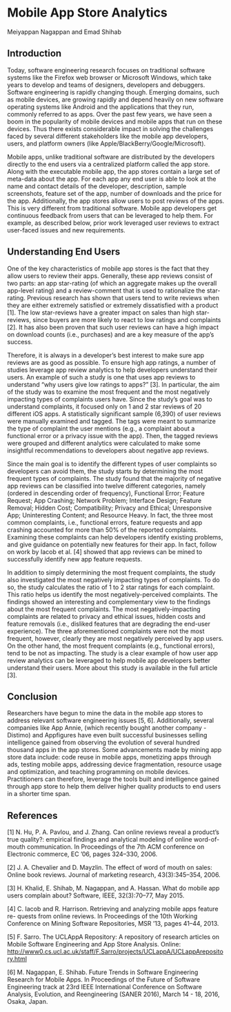 # Mobile App Store Analytics

Meiyappan Nagappan and Emad Shihab

## Introduction

Today, software engineering research focuses on traditional software systems like the Firefox web browser or Microsoft Windows, which take years to develop and teams of designers, developers and debuggers. Software engineering is rapidly changing though. Emerging domains, such as mobile devices, are growing rapidly and depend heavily on new software operating systems like Android and the applications that they run, commonly referred to as apps. Over the past few years, we have seen a boom in the popularity of mobile devices and mobile apps that run on these devices. Thus there exists considerable impact in solving the challenges faced by several different stakeholders like the mobile app developers, users, and platform owners (like Apple/BlackBerry/Google/Microsoft).

Mobile apps, unlike traditional software are distributed by the developers directly to the end users via a centralized platform called the app store. Along with the executable mobile app, the app stores contain a large set of meta-data about the app. For each app any end user is able to look at the name and contact details of the developer, description, sample screenshots, feature set of the app, number of downloads and the price for the app. Additionally, the app stores allow users to post reviews of the apps. This is very different from traditional software. Mobile app developers get continuous feedback from users that can be leveraged to help them. For example, as described below, prior work leveraged user reviews to extract user-faced issues and new requirements.

## Understanding End Users

One of the key characteristics of mobile app stores is the fact that they allow users to review their apps. Generally, these app reviews consist of two parts: an app star-rating (of which an aggregate makes up the overall app-level rating) and a review-comment that is used to rationalize the star-rating. Previous research has shown that users tend to write reviews when they are either extremely satisfied or extremely dissatisfied with a product [1]. The low star-reviews have a greater impact on sales than high star-reviews, since buyers are more likely to react to low ratings and complaints [2]. It has also been proven that such user reviews can have a high impact on download counts (i.e., purchases) and are a key measure of the app’s success.

Therefore, it is always in a developer’s best interest to make sure app reviews are as good as possible. To ensure high app ratings, a number of studies leverage app review analytics to help developers understand their users. An example of such a study is one that uses app reviews to understand “why users give low ratings to apps?” [3]. In particular, the aim of the study was to examine the most frequent and the most negatively impacting types of complaints users have. Since the study’s goal was to understand complaints, it focused only on 1 and 2 star reviews of 20 different iOS apps. A statistically significant sample (6,390) of user reviews were manually examined and tagged. The tags were meant to summarize the type of complaint the user mentions (e.g., a complaint about a functional error or a privacy issue with the app). Then, the tagged reviews were grouped and different analytics were calculated to make some insightful recommendations to developers about negative app reviews.

Since the main goal is to identify the different types of user complaints so developers can avoid them, the study starts by determining the most frequent types of complaints. The study found that the majority of negative app reviews can be classified into twelve different categories, namely (ordered in descending order of frequency), Functional Error; Feature Request; App Crashing; Network Problem; Interface Design; Feature Removal; Hidden Cost; Compatibility; Privacy and Ethical; Unresponsive App; Uninteresting Content; and Resource Heavy. In fact, the three most common complaints, i.e., functional errors, feature requests and app crashing accounted for more than 50% of the reported complaints. Examining these complaints can help developers identify existing problems, and give guidance on potentially new features for their app. In fact, follow on work by Iacob et al. [4] showed that app reviews can be mined to successfully identify new app feature requests.

In addition to simply determining the most frequent complaints, the study also investigated the most negatively impacting types of complaints. To do so, the study calculates the ratio of 1 to 2 star ratings for each complaint. This ratio helps us identify the most negatively-perceived complaints. The findings showed an interesting and complementary view to the findings about the most frequent complaints. The most negatively-impacting complaints are related to privacy and ethical issues, hidden costs and feature removals (i.e., disliked features that are degrading the end-user experience). The three aforementioned complaints were not the most frequent, however, clearly they are most negatively perceived by app users. On the other hand, the most frequent complaints (e.g., functional errors), tend to be not as impacting. The study is a clear example of how user app review analytics can be leveraged to help mobile app developers better understand their users. More about this study is available in the full article [3].

## Conclusion

Researchers have begun to mine the data in the mobile app stores to address relevant software engineering issues [5, 6]. Additionally, several companies like App Annie, (which recently bought another company - Distimo) and Appfigures have even built successful businesses selling intelligence gained from observing the evolution of several hundred thousand apps in the app stores. Some advancements made by mining app store data include: code reuse in mobile apps, monetizing apps through ads, testing mobile apps, addressing device fragmentation, resource usage and optimization, and teaching programming on mobile devices. Practitioners can therefore, leverage the tools built and intelligence gained through app store to help them deliver higher quality products to end users in a shorter time span.

## References

[1] N. Hu, P. A. Pavlou, and J. Zhang. Can online reviews reveal a product’s true quality?: empirical findings and analytical modeling of online word-of-mouth communication. In Proceedings of the 7th ACM conference on Electronic commerce, EC ’06, pages 324–330, 2006. 

[2] J. A. Chevalier and D. Mayzlin. The effect of word of mouth on sales: Online book reviews. Journal of marketing research, 43(3):345–354, 2006. 

[3] H. Khalid, E. Shihab, M. Nagappan, and A. Hassan. What do mobile app users complain about? Software, IEEE, 32(3):70–77, May 2015. 

[4] C. Iacob and R. Harrison. Retrieving and analyzing mobile apps feature re- quests from online reviews. In Proceedings of the 10th Working Conference on Mining Software Repositories, MSR ’13, pages 41–44, 2013. 

[5] F. Sarro. The UCLAppA Repository: A repository of research articles on Mobile Software Engineering and App Store Analysis. Online: http://www0.cs.ucl.ac.uk/staff/F.Sarro/projects/UCLappA/UCLappArepository.html 

[6] M. Nagappan, E. Shihab. Future Trends in Software Engineering Research for Mobile Apps. In Proceedings of the Future of Software Engineering track at 23rd IEEE International Conference on Software Analysis, Evolution, and Reengineering (SANER 2016), March 14 - 18, 2016, Osaka, Japan.
